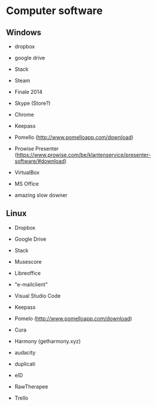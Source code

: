 # Computer software

## Windows
- dropbox
- google drive
- Stack

- Steam
- Finale 2014
- Skype (Store?)
- Chrome
- Keepass
- Pomello (http://www.pomelloapp.com/download)
- Prowise Presenter (https://www.prowise.com/be/klantenservice/presenter-software/#download)
- VirtualBox
- MS Office
- amazing slow downer



## Linux
- Dropbox
- Google Drive
- Stack

- Musescore
- Libreoffice
- "e-mailclient"
- Visual Studio Code
- Keepass
- Pomelo (http://www.pomelloapp.com/download)
- Cura
- Harmony (getharmony.xyz)
- audacity
- duplicati
- eID
- RawTherapee
- Trello